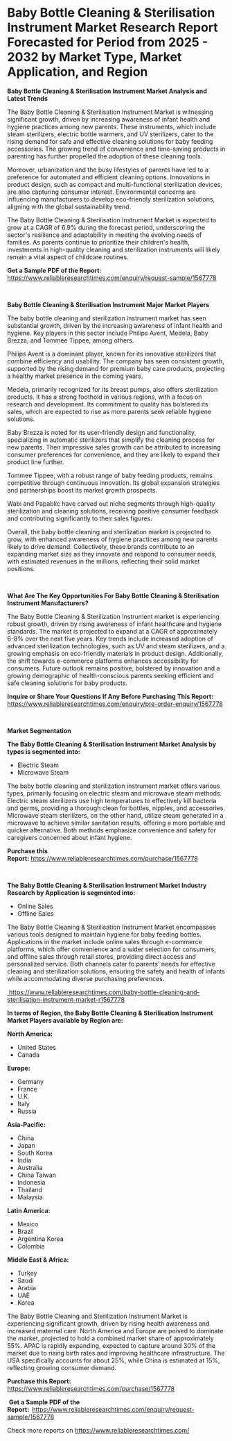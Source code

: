<p><h1>Baby Bottle Cleaning & Sterilisation Instrument Market Research Report Forecasted for Period from 2025 -  2032 by Market Type, Market Application, and Region</h1></p><p><strong>Baby Bottle Cleaning & Sterilisation Instrument Market Analysis and Latest Trends</strong></p>
<p><p>The Baby Bottle Cleaning & Sterilisation Instrument Market is witnessing significant growth, driven by increasing awareness of infant health and hygiene practices among new parents. These instruments, which include steam sterilizers, electric bottle warmers, and UV sterilizers, cater to the rising demand for safe and effective cleaning solutions for baby feeding accessories. The growing trend of convenience and time-saving products in parenting has further propelled the adoption of these cleaning tools.</p><p>Moreover, urbanization and the busy lifestyles of parents have led to a preference for automated and efficient cleaning options. Innovations in product design, such as compact and multi-functional sterilization devices, are also capturing consumer interest. Environmental concerns are influencing manufacturers to develop eco-friendly sterilization solutions, aligning with the global sustainability trend.</p><p>The Baby Bottle Cleaning & Sterilisation Instrument Market is expected to grow at a CAGR of 6.9% during the forecast period, underscoring the sector's resilience and adaptability in meeting the evolving needs of families. As parents continue to prioritize their children's health, investments in high-quality cleaning and sterilization instruments will likely remain a vital aspect of childcare routines.</p></p>
<p><strong>Get a Sample PDF of the Report:&nbsp;</strong> <a href="https://www.reliableresearchtimes.com/enquiry/request-sample/1567778?utm_campaign=3037&utm_medium=2&utm_source=Github&utm_content=ia&utm_term=23032025&utm_id=baby-bottle-cleaning-sterilisation-instrument">https://www.reliableresearchtimes.com/enquiry/request-sample/1567778</a></p>
<p>&nbsp;</p>
<p><strong>Baby Bottle Cleaning & Sterilisation Instrument Major Market Players</strong></p>
<p><p>The baby bottle cleaning and sterilization instrument market has seen substantial growth, driven by the increasing awareness of infant health and hygiene. Key players in this sector include Philips Avent, Medela, Baby Brezza, and Tommee Tippee, among others.</p><p>Philips Avent is a dominant player, known for its innovative sterilizers that combine efficiency and usability. The company has seen consistent growth, supported by the rising demand for premium baby care products, projecting a healthy market presence in the coming years.</p><p>Medela, primarily recognized for its breast pumps, also offers sterilization products. It has a strong foothold in various regions, with a focus on research and development. Its commitment to quality has bolstered its sales, which are expected to rise as more parents seek reliable hygiene solutions.</p><p>Baby Brezza is noted for its user-friendly design and functionality, specializing in automatic sterilizers that simplify the cleaning process for new parents. Their impressive sales growth can be attributed to increasing consumer preferences for convenience, and they are likely to expand their product line further.</p><p>Tommee Tippee, with a robust range of baby feeding products, remains competitive through continuous innovation. Its global expansion strategies and partnerships boost its market growth prospects.</p><p>Wabi and Papablic have carved out niche segments through high-quality sterilization and cleaning solutions, receiving positive consumer feedback and contributing significantly to their sales figures.</p><p>Overall, the baby bottle cleaning and sterilization market is projected to grow, with enhanced awareness of hygiene practices among new parents likely to drive demand. Collectively, these brands contribute to an expanding market size as they innovate and respond to consumer needs, with estimated revenues in the millions, reflecting their solid market positions.</p></p>
<p>&nbsp;</p>
<p><strong>What Are The Key Opportunities For Baby Bottle Cleaning & Sterilisation Instrument Manufacturers?</strong></p>
<p><p>The Baby Bottle Cleaning & Sterilization Instrument market is experiencing robust growth, driven by rising awareness of infant healthcare and hygiene standards. The market is projected to expand at a CAGR of approximately 6-8% over the next five years. Key trends include increased adoption of advanced sterilization technologies, such as UV and steam sterilizers, and a growing emphasis on eco-friendly materials in product design. Additionally, the shift towards e-commerce platforms enhances accessibility for consumers. Future outlook remains positive, bolstered by innovation and a growing demographic of health-conscious parents seeking efficient and safe cleaning solutions for baby products.</p></p>
<p><strong>Inquire or Share Your Questions If Any Before Purchasing This Report:</strong> <a href="https://www.reliableresearchtimes.com/enquiry/pre-order-enquiry/1567778?utm_campaign=3037&utm_medium=2&utm_source=Github&utm_content=ia&utm_term=23032025&utm_id=baby-bottle-cleaning-sterilisation-instrument">https://www.reliableresearchtimes.com/enquiry/pre-order-enquiry/1567778</a></p>
<p>&nbsp;</p>
<p><strong>Market Segmentation</strong></p>
<p><strong>The Baby Bottle Cleaning & Sterilisation Instrument Market Analysis by types is segmented into:</strong></p>
<p><ul><li>Electric Steam</li><li>Microwave Steam</li></ul></p>
<p><p>The baby bottle cleaning and sterilization instrument market offers various types, primarily focusing on electric steam and microwave steam methods. Electric steam sterilizers use high temperatures to effectively kill bacteria and germs, providing a thorough clean for bottles, nipples, and accessories. Microwave steam sterilizers, on the other hand, utilize steam generated in a microwave to achieve similar sanitation results, offering a more portable and quicker alternative. Both methods emphasize convenience and safety for caregivers concerned about infant hygiene.</p></p>
<p><strong>Purchase this Report:&nbsp;</strong><a href="https://www.reliableresearchtimes.com/purchase/1567778?utm_campaign=3037&utm_medium=2&utm_source=Github&utm_content=ia&utm_term=23032025&utm_id=baby-bottle-cleaning-sterilisation-instrument">https://www.reliableresearchtimes.com/purchase/1567778</a></p>
<p>&nbsp;</p>
<p><strong>The Baby Bottle Cleaning & Sterilisation Instrument Market Industry Research by Application is segmented into:</strong></p>
<p><ul><li>Online Sales</li><li>Offline Sales</li></ul></p>
<p><p>The Baby Bottle Cleaning & Sterilisation Instrument Market encompasses various tools designed to maintain hygiene for baby feeding bottles. Applications in the market include online sales through e-commerce platforms, which offer convenience and a wider selection for consumers, and offline sales through retail stores, providing direct access and personalized service. Both channels cater to parents' needs for effective cleaning and sterilization solutions, ensuring the safety and health of infants while accommodating diverse purchasing preferences.</p></p>
<p><a href="https://www.reliableresearchtimes.com/baby-bottle-cleaning-and-sterilisation-instrument-market-r1567778?utm_campaign=3037&utm_medium=2&utm_source=Github&utm_content=ia&utm_term=23032025&utm_id=baby-bottle-cleaning-sterilisation-instrument">&nbsp;https://www.reliableresearchtimes.com/baby-bottle-cleaning-and-sterilisation-instrument-market-r1567778</a></p>
<p><strong>In terms of Region, the Baby Bottle Cleaning & Sterilisation Instrument Market Players available by Region are:</strong></p>
<p>
    <p> <strong> North America: </strong>
        <ul>
            <li>United States</li>
            <li>Canada</li>
        </ul>
        </p> 
    <p> <strong> Europe: </strong>
        <ul>
            <li>Germany</li>
            <li>France</li>
            <li>U.K.</li>
            <li>Italy</li>
            <li>Russia</li>
        </ul>
        </p> 
    <p> <strong> Asia-Pacific: </strong>
        <ul>
            <li>China</li>
            <li>Japan</li>
            <li>South Korea</li>
            <li>India</li>
            <li>Australia</li>
            <li>China Taiwan</li>
            <li>Indonesia</li>
            <li>Thailand</li>
            <li>Malaysia</li>
        </ul>
        </p> 
    <p> <strong> Latin America: </strong>
        <ul>
            <li>Mexico</li>
            <li>Brazil</li>
            <li>Argentina Korea</li>
            <li>Colombia</li>
        </ul>
        </p> 
    <p> <strong> Middle East & Africa: </strong>
        <ul>
            <li>Turkey</li>
            <li>Saudi</li>
            <li>Arabia</li>
            <li>UAE</li>
            <li>Korea</li>
        </ul>
    </p>
    </p>
<p><p>The Baby Bottle Cleaning and Sterilization Instrument Market is experiencing significant growth, driven by rising health awareness and increased maternal care. North America and Europe are poised to dominate the market, projected to hold a combined market share of approximately 55%. APAC is rapidly expanding, expected to capture around 30% of the market due to rising birth rates and improving healthcare infrastructure. The USA specifically accounts for about 25%, while China is estimated at 15%, reflecting growing consumer demand.</p></p>
<p><strong>Purchase this Report: </strong><a href="https://www.reliableresearchtimes.com/purchase/1567778?utm_campaign=3037&utm_medium=2&utm_source=Github&utm_content=ia&utm_term=23032025&utm_id=baby-bottle-cleaning-sterilisation-instrument">https://www.reliableresearchtimes.com/purchase/1567778</a></p>
<p>&nbsp;<strong>Get a Sample PDF of the Report:&nbsp;&nbsp;</strong><a href="https://www.reliableresearchtimes.com/enquiry/request-sample/1567778?utm_campaign=3037&utm_medium=2&utm_source=Github&utm_content=ia&utm_term=23032025&utm_id=baby-bottle-cleaning-sterilisation-instrument">https://www.reliableresearchtimes.com/enquiry/request-sample/1567778</a></p>
<p><strong></strong></p>
<p>Check more reports on <a href="https://www.reliableresearchtimes.com/?utm_campaign=3037&utm_medium=2&utm_source=Github&utm_content=ia&utm_term=23032025&utm_id=baby-bottle-cleaning-sterilisation-instrument">https://www.reliableresearchtimes.com/</a></p>